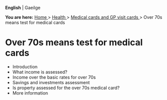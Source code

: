 **English** |  Gaeilge 

**You are here:** [ Home ](/en/) > [ Health ](/en/health/) > [ Medical cards
and GP visit cards ](/en/health/medical-cards-and-gp-visit-cards/) > Over 70s
means test for medical cards

#  Over 70s means test for medical cards

  * Introduction 
  * What income is assessed? 
  * Income over the basic rates for over 70s 
  * Savings and investments assessment 
  * Is property assessed for the over 70s medical card? 
  * More information 

